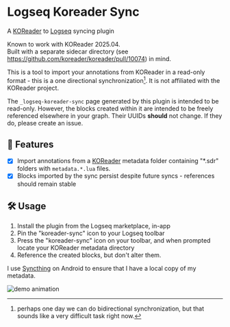 # Logseq Koreader Sync
A [KOReader](https://koreader.rocks/) to [Logseq](https://logseq.com/) syncing plugin

Known to work with KOReader 2025.04.  
Built with a separate sidecar directory (see https://github.com/koreader/koreader/pull/10074) in mind.

This is a tool to import your annotations from KOReader in a read-only format - this is a one directional synchronization[^1]. It is not affiliated with the KOReader project.

The `_logseq-koreader-sync` page generated by this plugin is intended to be read-only. However, the blocks created within it are intended to be freely referenced elsewhere in your graph. Their UUIDs **should** not change. If they do, please create an issue.

[^1]: perhaps one day we can do bidirectional synchronization, but that sounds like a very difficult task right now. 

## 🚀 Features
- [x] Import annotations from a [KOReader](https://koreader.rocks/) metadata folder containing "*.sdr" folders with `metadata.*.lua` files.
- [x] Blocks imported by the sync persist despite future syncs - references should remain stable

## 🛠️ Usage

1. Install the plugin from the Logseq marketplace, in-app
2. Pin the "koreader-sync" icon to your Logseq toolbar
3. Press the "koreader-sync" icon on your toolbar, and when prompted locate your KOReader metadata directory
4. Reference the created blocks, but don't alter them.

I use [Syncthing](https://syncthing.net/) on Android to ensure that I have a local copy of my metadata.

![demo animation](demo.gif)
